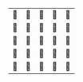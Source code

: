 <table>
  <tr>
    <td align="center">🐳</td>
    <td align="center">🐳</td>
    <td align="center">🐳</td>
    <td align="center">🐳</td>
    <td align="center">🐳</td>
  </tr>
  <tr>
    <td align="center">🐳</td>
    <td align="center">🐳</td>
    <td align="center">🐳</td>
    <td align="center">🐳</td>
    <td align="center">🐳</td>
  </tr>
    <tr>
    <td align="center">🐳</td>
    <td align="center">🐳</td>
    <td align="center">🐳</td>
    <td align="center">🐳</td>
    <td align="center">🐳</td>
  </tr>
    <tr>
    <td align="center">🐳</td>
    <td align="center">🐳</td>
    <td align="center">🐳</td>
    <td align="center">🐳</td>
    <td align="center">🐳</td>
  </tr>
    <tr>
    <td align="center">🐳</td>
    <td align="center">🐳</td>
    <td align="center">🐳</td>
    <td align="center">🐳</td>
    <td align="center">🐳</td>
  </tr>
</table>